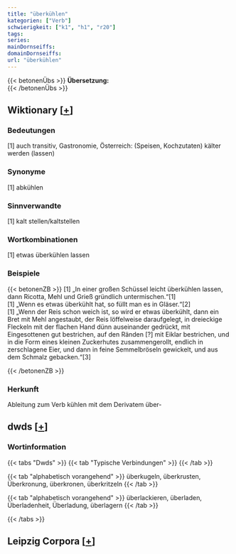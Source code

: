 ```yaml
---
title: "überkühlen"
kategorien: ["Verb"]
schwierigkeit: ["k1", "h1", "r20"]
tags:
series:
mainDornseiffs:
domainDornseiffs:
url: "überkühlen"
---
```


{{< betonenÜbs >}}
**Übersetzung:**  
{{< /betonenÜbs >}}

## Wiktionary [[+](https://de.wiktionary.org/wiki/überkühlen)]

### Bedeutungen
[1] auch transitiv, Gastronomie, Österreich: (Speisen, Kochzutaten) kälter werden (lassen)  

### Synonyme
[1] abkühlen  

### Sinnverwandte
[1] kalt stellen/kaltstellen  

### Wortkombinationen
[1] etwas überkühlen lassen  

### Beispiele
{{< betonenZB >}}
[1] „In einer großen Schüssel leicht überkühlen lassen, dann Ricotta, Mehl und Grieß gründlich untermischen.“[1]  
[1] „Wenn es etwas überkühlt hat, so füllt man es in Gläser.“[2]  
[1] „Wenn der Reis schon weich ist, so wird er etwas überkühlt, dann ein Bret mit Mehl angestaubt, der Reis löffelweise daraufgelegt, in dreieckige Fleckeln mit der flachen Hand dünn auseinander gedrückt, mit Eingesottenen gut bestrichen, auf den Ränden [?] mit Eiklar bestrichen, und in die Form eines kleinen Zuckerhutes zusammengerollt, endlich in zerschlagene Eier, und dann in feine Semmelbröseln gewickelt, und aus dem Schmalz gebacken.“[3]  

{{< /betonenZB >}}
### Herkunft
Ableitung zum Verb kühlen mit dem Derivatem über-  



## dwds [[+](https://www.dwds.de/wb/überkühlen)]

### Wortinformation
{{< tabs "Dwds" >}}
{{< tab "Typische Verbindungen" >}}
{{< /tab >}}

{{< tab "alphabetisch vorangehend" >}}
überkugeln, überkrusten, Überkronung, überkronen, überkritzeln
{{< /tab >}}

{{< tab "alphabetisch vorangehend" >}}
überlackieren, überladen, Überladenheit, Überladung, überlagern
{{< /tab >}}

{{< /tabs >}}

## Leipzig Corpora [[+](https://corpora.uni-leipzig.de/en/res?word=überkühlen&corpusId=deu_newscrawl-public_2018)]

